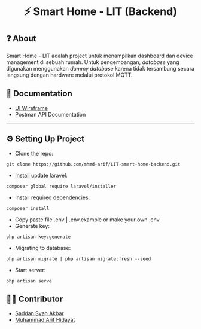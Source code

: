 <h1 align="center">
  ⚡ Smart Home - LIT (Backend)
</h1>

## ❓ About 
Smart Home - LIT adalah project untuk menampilkan dashboard dan device management di sebuah rumah. Untuk pengembangan, _database_ yang digunakan menggunakan _dummy_ _database_ karena tidak tersambung secara langsung dengan hardware melalui protokol MQTT.

## 💾 Documentation
- [UI Wireframe](https://www.figma.com/file/vnzBpOdVkW5COuhIMBC7Kq/UI-Wireframe?node-id=2%3A3&t=rW2Nv1HVIVTVwMqn-0)
- Postman API Documentation

<hr/>

## ⚙ Setting Up Project
- Clone the repo:
```````````
git clone https://github.com/mhmd-arif/LIT-smart-home-backend.git
```````````
- Install update laravel:
```````````
composer global require laravel/installer
```````````
- Install required dependencies:
```````````
composer install
```````````
- Copy paste file .env | .env.example or make your own .env
- Generate key:
```````````
php artisan key:generate
```````````
- Migrating to database:
``````````
php artisan migrate | php artisan migrate:fresh --seed
``````````
- Start server:
``````````
php artisan serve
``````````

## 👨‍💻 Contributor
- [Saddan Syah Akbar](https://github.com/saddansyah)
- [Muhammad Arif Hidayat](https://github.com/mhmd-arif)

